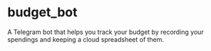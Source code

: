 # budget_bot
A Telegram bot that helps you track your budget by recording your spendings and keeping a cloud spreadsheet of them.
